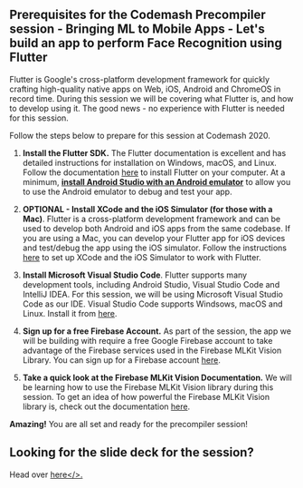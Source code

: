 ## Prerequisites for the Codemash Precompiler session - Bringing ML to Mobile Apps - Let's build an app to perform Face Recognition using Flutter

Flutter is Google's cross-platform development framework for quickly crafting high-quality native apps on Web, iOS, Android and ChromeOS in record time. During this session we will be covering what Flutter is, and how to develop using it. The good news - no experience with Flutter is needed for this session.

Follow the steps below to prepare for this session at Codemash 2020.

1. **Install the Flutter SDK.**
The Flutter documentation is excellent and has detailed instructions for installation on Windows, macOS, and Linux. Follow the documentation [here](https://flutter.dev/docs/get-started/install) to install Flutter on your computer. At a minimum, [**install Android Studio with an Android emulator**](https://developer.android.com/studio/index.html) to allow you to use the Android emulator to debug and test your app.  

2. **OPTIONAL - Install XCode and the iOS Simulator (for those with a Mac)**.
Flutter is a cross-platform development framework and can be used to develop both Android and iOS apps from the same codebase. If you are using a Mac, you can develop your Flutter app for iOS devices and test/debug the app using the iOS simulator. Follow the instructions [here](https://flutter.dev/docs/get-started/install/macos#ios-setup) to set up XCode and the iOS Simulator to work with Flutter.

3. **Install Microsoft Visual Studio Code**.
Flutter supports many development tools, including Android Studio, Visual Studio Code and IntelliJ IDEA. For this session, we will be using Microsoft Visual Studio Code as our IDE. Visual Studio Code supports Windsows, macOS and Linux. Install it from [here](https://code.visualstudio.com/download).

4. **Sign up for a free Firebase Account.**
As part of the session, the app we will be building with require a free Google Firebase account to take advantage of the Firebase services used in the Firebase MLKit Vision Library. You can sign up for a Firebase account [here](https://firebase.google.com/).

5. **Take a quick look at the Firebase MLKit Vision Documentation.**
We will be learning how to use the Firebase MLKit Vision library during this session. To get an idea of how powerful the Firebase MLKit Vision library is, check out the documentation [here](https://firebase.google.com/docs/ml-kit).

**Amazing!** You are all set and ready for the precompiler session!

## Looking for the slide deck for the session?

Head over <a href="https://drive.google.com/file/d/15kV-yAhFWhC1MIN5zIjlVC9eEbWCDAm3/view">here</>.
